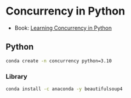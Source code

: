 # Concurrency in Python

- Book: [Learning Concurrency in Python](https://github.com/PacktPublishing/Learning-Concurrency-in-Python)

## Python

```bash
conda create -n concurrency python=3.10
```

### Library

```bash
conda install -c anaconda -y beautifulsoup4
```
